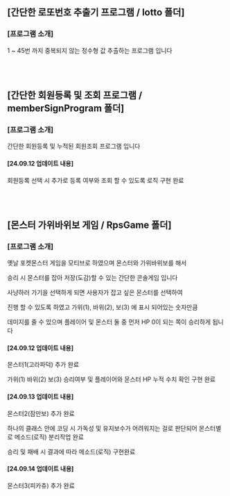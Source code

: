 <h2> [간단한 로또번호 추출기 프로그램 / lotto 폴더] </h2>
<h3> [프로그램 소개] </h3>
<p> 1 ~ 45번 까지 중복되지 않는 정수형 값 추출하는 프로그램 입니다 </p>

<br>
<br>

<h2> [간단한 회원등록 및 조회 프로그램 / memberSignProgram 폴더] </h2>
<h3> [프로그램 소개] </h3>
<p> 간단한 회원등록 및 누적된 회원조회 프로그램 입니다 </p>

<h4> [24.09.12 업데이트 내용] </h4>
<p> 회원등록 선택 시 추가로 등록 여부와 조회 할 수 있도록 로직 구현 완료 </p>

<br>
<br>

<h2> [몬스터 가위바위보 게임 / RpsGame 폴더] </h2>
<h3> [프로그램 소개] </h3>
<p> 옛날 포켓몬스터 게임을 모티브로 하였으며 몬스터와 가위바위보를 해서</p>
<p> 승리 시 몬스터를 잡아 저장(도감)할 수 있는 간단한 콘솔게임 입니다 </p>
<p> 사냥하러 가기을 선택하게 되면 사용자가 잡고 싶은 몬스터를 선택하여 </p>
<p> 진행 할 수 있도록 하였고 가위(1), 바위(2), 보(3) 에 표시 되어있는 숫자만큼 </p>
<p> 데미지를 줄 수 있으며 플레이어 및 몬스터 둘 중 먼저 HP 0이 되는 쪽이 승리하게 됩니다 </p>

<h4> [24.09.12 업데이트 내용] </h4>
<p>  몬스터1(고라파덕) 추가 완료
<p>  가위(1) 바위(2) 보(3) 승리여부 및 플레이어와 몬스터 HP 누적 수치 확인 구현 완료 </p>
<h4> [24.09.13 업데이트 내용] </h4>
<p>  몬스터2(잠만보) 추가 완료 </p>
<p>  하나의 클래스 안에 코딩 시 가독성 및 유지보수가 어려워지는 걸로 판단되어 몬스터별로 메소드(로직) 분리작업 완료</p>
<p>  승리 및 패배 시 결과에 따라 메소드(로직) 구현완료 </p>
<h4> [24.09.14 업데이트 내용] </h4>
<p>  몬스터3(피카츄) 추가 완료 </p>
